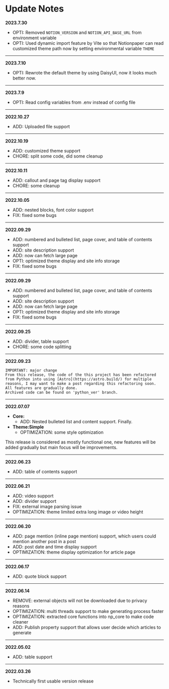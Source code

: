 # Update Notes
**2023.7.30**
 - OPTI: Removed `NOTION_VERSION` and `NOTION_API_BASE_URL` from environment variable
 - OPTI: Used dynamic import feature by Vite so that Notionpaper can read customized theme path now by setting environmental variable `THEME`
---

**2023.7.10**
 - OPTI: Rewrote the default theme by using DaisyUI, now it looks much better now.
---

**2023.7.9**
 - OPTI: Read config variables from .env instead of config file
---

**2022.10.27**
 - ADD: Uploaded file support
---

**2022.10.19**
 - ADD: customized theme support
 - CHORE: split some code, did some cleanup

---

**2022.10.11**
 - ADD: callout and page tag display support
 - CHORE: some cleanup

---

**2022.10.05**
 - ADD: nested blocks, font color support
 - FIX: fixed some bugs

---

**2022.09.29**
- ADD: numbered and bulleted list, page cover, and table of contents support
- ADD: site description support
- ADD: now can fetch large page
- OPTI: optimized theme display and site info storage
- FIX: fixed some bugs

---

**2022.09.29**
- ADD: numbered and bulleted list, page cover, and table of contents support
- ADD: site description support
- ADD: now can fetch large page
- OPTI: optimized theme display and site info storage
- FIX: fixed some bugs

---

**2022.09.25**
- ADD: divider, table support
- CHORE: some code splitting

---

**2022.09.23**
```
IMPORTANT: major change
From this release, the code of the this project has been refactored from Python into using [Astro](https://astro.build/) for multiple reasons, I may want to make a post regarding this refactoring soon.
All features are gradually done.
Archived code can be found on 'python_ver' branch.
```

---

**2022.07.07**
- **Core:**
    - ADD: Nested bulleted list and content support. Finally.
- **Theme:Simple**
    - OPTIMIZATION: some style optimization

This release is considered as mostly functional one, new features will be added gradually but main focus will be improvements.

---

**2022.06.23**
- ADD: table of contents support

---

**2022.06.21**
- ADD: video support
- ADD: divider support
- FIX: external image parsing issue
- OPTIMIZATION: theme limited extra long image or video height

---

**2022.06.20**
- ADD: page mention (inline page mention) support, which users could mention another post in a post
- ADD: post date and time display support
- OPTIMIZATION: theme display optimization for article page

---

**2022.06.17**
- ADD: quote block support

---

**2022.06.14**
- REMOVE: external objects will not be downloaded due to privacy reasons
- OPTIMIZATION: multi threads support to make generating process faster
- OPTIMIZATION: extracted core functions into np_core to make code cleaner
- ADD: Publish property support that allows user decide which articles to generate

---

**2022.05.02**
- ADD: table support

---

**2022.03.26**
- Technically first usable version release